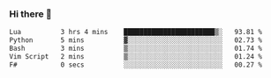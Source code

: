 ### Hi there 👋

<!--
**gustavkrist/gustavkrist** is a ✨ _special_ ✨ repository because its `README.md` (this file) appears on your GitHub profile.

Here are some ideas to get you started:

- 🔭 I’m currently working on ...
- 🌱 I’m currently learning ...
- 👯 I’m looking to collaborate on ...
- 🤔 I’m looking for help with ...
- 💬 Ask me about ...
- 📫 How to reach me: ...
- 😄 Pronouns: ...
- ⚡ Fun fact: ...
-->

<!--START_SECTION:waka-->

```txt
Lua          3 hrs 4 mins    ███████████████████████▒░   93.81 %
Python       5 mins          ▓░░░░░░░░░░░░░░░░░░░░░░░░   02.73 %
Bash         3 mins          ▒░░░░░░░░░░░░░░░░░░░░░░░░   01.74 %
Vim Script   2 mins          ▒░░░░░░░░░░░░░░░░░░░░░░░░   01.24 %
F#           0 secs          ░░░░░░░░░░░░░░░░░░░░░░░░░   00.27 %
```

<!--END_SECTION:waka-->
